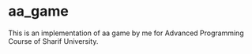 # aa_game
This is an implementation of aa game by me for Advanced Programming Course of Sharif University.
